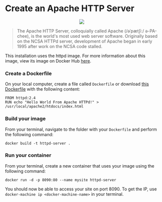 # Create an Apache HTTP Server

<p align="center"><img src="http://crasstalk.com/wp-content/uploads/2013/05/Apache-Web-Server.png" /></p>

> The Apache HTTP Server, colloquially called Apache (/əˈpætʃiː/ ə-PA-chee), is the world's most used web server software. Originally based on the NCSA HTTPd server, development of Apache began in early 1995 after work on the NCSA code stalled.

This installation uses the httpd image. For more information about this image, view its image on Docker Hub [here](https://hub.docker.com/_/httpd/).

### Create a Dockerfile
On your local computer, create a file called `Dockerfile` or download [this Dockerfile](https://raw.githubusercontent.com/ferrx/docker-lab/master/httpd/Dockerfile) with the following content:
```
FROM httpd:2.4
RUN echo "Hello World From Apache HTTPd!" > /usr/local/apache2/htdocs/index.html
```

### Build your image
From your terminal, navigate to the folder with your `Dockerfile` and perform the following command:
```
docker build -t httpd-server .
```

### Run your container
From your terminal, create a new container that uses your image using the following command:
```
docker run -d -p 8090:80 --name mysite httpd-server
```
You should now be able to access your site on port 8090. To get the IP, use `docker-machine ip <docker-machine-name>` in your terminal.
